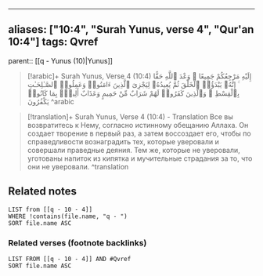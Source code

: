 
---
aliases: ["10:4", "Surah Yunus, verse 4", "Qur'an 10:4"]
tags: Qvref
---

parent:: [[q - Yunus (10)|Yunus]]

> [!arabic]+ Surah Yunus, Verse 4 (10:4)
> <span class="quran-arabic">إِلَيْهِ مَرْجِعُكُمْ جَمِيعًا ۖ وَعْدَ ٱللَّهِ حَقًّا ۚ إِنَّهُۥ يَبْدَؤُا۟ ٱلْخَلْقَ ثُمَّ يُعِيدُهُۥ لِيَجْزِىَ ٱلَّذِينَ ءَامَنُوا۟ وَعَمِلُوا۟ ٱلصَّـٰلِحَـٰتِ بِٱلْقِسْطِ ۚ وَٱلَّذِينَ كَفَرُوا۟ لَهُمْ شَرَابٌ مِّنْ حَمِيمٍ وَعَذَابٌ أَلِيمٌۢ بِمَا كَانُوا۟ يَكْفُرُونَ</span>
^arabic

> [!translation]+ Surah Yunus, Verse 4 (10:4) - Translation
> Все вы возвратитесь к Нему, согласно истинному обещанию Аллаха. Он создает творение в первый раз, а затем воссоздает его, чтобы по справедливости вознаградить тех, которые уверовали и совершали праведные деяния. Тем же, которые не уверовали, уготованы напиток из кипятка и мучительные страдания за то, что они не уверовали.
^translation



## Related notes
```dataview
LIST from [[q - 10 - 4]]
WHERE !contains(file.name, "q - ")
SORT file.name ASC
```

### Related verses (footnote backlinks)
```dataview
LIST FROM [[q - 10 - 4]] AND #Qvref
SORT file.name ASC
```

